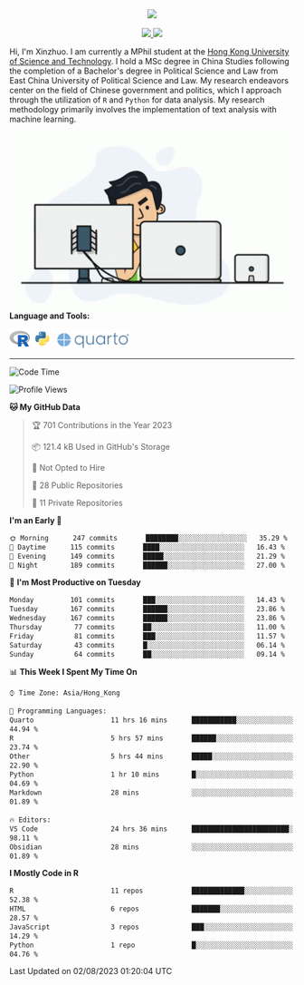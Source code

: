 <div align='center'>
<img src='https://readme-typing-svg.herokuapp.com?font=Lora&color=4d3900&center=true&lines=HKUST+Mphil+in+SOSC;Focus+on+China;Code+for+PoliSci'/>
</div>

<p align='center'>
 <a href='https://www.linkedin.com/in/xinzhuo-huang-5161011ba/' target='_blank'>
        <img src='https://img.shields.io/badge/linkedin%20-%230077B5.svg?&style=for-the-badge&logo=linkedin&logoColor=white'/>
    </a>
 <a href='https://twitter.com/HsinchoH' target='_blank'>
        <img src='https://img.shields.io/badge/Twitter-1DA1F2?style=for-the-badge&logo=twitter&logoColor=white'/>
    </a>
    </p>
    
Hi, I'm Xinzhuo. I am currently a MPhil student at the [Hong Kong University of Science and Technology](https://sosc.hkust.edu.hk/node/613). I hold a MSc degree in China Studies following the completion of a Bachelor's degree in Political Science and Law from East China University of Political Science and Law. My research endeavors center on the field of Chinese government and politics, which I approach through the utilization of `R` and `Python` for data analysis. My research methodology primarily involves the implementation of text analysis with machine learning.




<img align='right' src="https://github.com/xinzhuohkust/xinzhuohkust/blob/main/programmer.gif" width="590">



**Language and Tools:**  

<code><img height="36" src="https://raw.githubusercontent.com/github/explore/80688e429a7d4ef2fca1e82350fe8e3517d3494d/topics/r/r.png"></code>
<code><img height="36" src="https://raw.githubusercontent.com/github/explore/80688e429a7d4ef2fca1e82350fe8e3517d3494d/topics/python/python.png"></code>
<code><img height="32" src="https://github.com/quarto-dev/quarto-r/blob/main/man/figures/quarto.png"></code>

---
<!--START_SECTION:waka-->
![Code Time](http://img.shields.io/badge/Code%20Time-754%20hrs%2051%20mins-blue)

![Profile Views](http://img.shields.io/badge/Profile%20Views-28-blue)

**🐱 My GitHub Data** 

> 🏆 701 Contributions in the Year 2023
 > 
> 📦 121.4 kB Used in GitHub's Storage 
 > 
> 🚫 Not Opted to Hire
 > 
> 📜 28 Public Repositories 
 > 
> 🔑 11 Private Repositories  
 > 
**I'm an Early 🐤** 

```text
🌞 Morning      247 commits       ████████░░░░░░░░░░░░░░░░░   35.29 % 
🌆 Daytime      115 commits       ████░░░░░░░░░░░░░░░░░░░░░   16.43 % 
🌃 Evening      149 commits       █████░░░░░░░░░░░░░░░░░░░░   21.29 % 
🌙 Night        189 commits       ██████░░░░░░░░░░░░░░░░░░░   27.00 % 

```
📅 **I'm Most Productive on Tuesday** 

```text
Monday         101 commits       ███░░░░░░░░░░░░░░░░░░░░░░   14.43 % 
Tuesday        167 commits       ██████░░░░░░░░░░░░░░░░░░░   23.86 % 
Wednesday      167 commits       ██████░░░░░░░░░░░░░░░░░░░   23.86 % 
Thursday        77 commits       ██░░░░░░░░░░░░░░░░░░░░░░░   11.00 % 
Friday          81 commits       ███░░░░░░░░░░░░░░░░░░░░░░   11.57 % 
Saturday        43 commits       █░░░░░░░░░░░░░░░░░░░░░░░░   06.14 % 
Sunday          64 commits       ██░░░░░░░░░░░░░░░░░░░░░░░   09.14 % 

```


📊 **This Week I Spent My Time On** 

```text
⌚︎ Time Zone: Asia/Hong_Kong

💬 Programming Languages: 
Quarto                   11 hrs 16 mins      ███████████░░░░░░░░░░░░░░   44.94 % 
R                        5 hrs 57 mins       ██████░░░░░░░░░░░░░░░░░░░   23.74 % 
Other                    5 hrs 44 mins       █████░░░░░░░░░░░░░░░░░░░░   22.90 % 
Python                   1 hr 10 mins        █░░░░░░░░░░░░░░░░░░░░░░░░   04.69 % 
Markdown                 28 mins             ░░░░░░░░░░░░░░░░░░░░░░░░░   01.89 % 

🔥 Editors: 
VS Code                  24 hrs 36 mins      ████████████████████████░   98.11 % 
Obsidian                 28 mins             ░░░░░░░░░░░░░░░░░░░░░░░░░   01.89 % 

```

**I Mostly Code in R** 

```text
R                        11 repos            █████████████░░░░░░░░░░░░   52.38 % 
HTML                     6 repos             ███████░░░░░░░░░░░░░░░░░░   28.57 % 
JavaScript               3 repos             ███░░░░░░░░░░░░░░░░░░░░░░   14.29 % 
Python                   1 repo              █░░░░░░░░░░░░░░░░░░░░░░░░   04.76 % 

```



 Last Updated on 02/08/2023 01:20:04 UTC
<!--END_SECTION:waka-->
    
    
    
    
    
    
    
    
